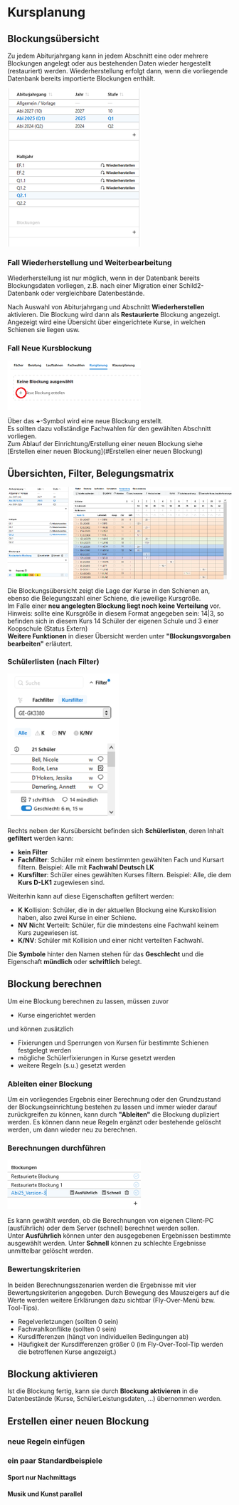# Kursplanung 

## Blockungsübersicht

Zu jedem Abiturjahrgang kann in jedem Abschnitt eine oder mehrere Blockungen angelegt oder aus bestehenden Daten wieder hergestellt (restauriert) werden.
Wiederherstellung erfolgt dann, wenn die vorliegende Datenbank bereits importierte Blockungen enthält.

![Blockungsauswahl](./graphics/SVWS_Oberstufe_Kursplanung_1.png)


### Fall Wiederherstellung und Weiterbearbeitung
Wiederherstellung ist nur möglich, wenn in der Datenbank bereits Blockungsdaten vorliegen, z.B. nach einer Migration einer Schild2-Datenbank oder vergleichbare Datenbestände.  
 
Nach Auswahl von Abiturjahrgang und Abschnitt **Wiederherstellen** aktivieren. Die Blockung wird dann als **Restaurierte** Blockung angezeigt. 
Angezeigt wird eine Übersicht über eingerichtete Kurse, in welchen Schienen sie liegen usw.


### Fall Neue Kursblockung

![Blockungsneuerstellen](./graphics/SVWS_Oberstufe_Kursplanung_4.png)

Über das **+**-Symbol wird eine neue Blockung erstellt.  
Es sollten dazu vollständige Fachwahlen für den gewählten Abschnitt vorliegen.  
Zum Ablauf der Einrichtung/Erstellung einer neuen Blockung siehe [Erstellen einer neuen Blockung](#Erstellen einer neuen Blockung)



## Übersichten, Filter, Belegungsmatrix  

![Blockungsuebersicht](./graphics/SVWS_Oberstufe_Kursplanung_2.png)  

Die Blockungsübersicht zeigt die Lage der Kurse in den Schienen an, ebenso die Belegungszahl einer Schiene, die jeweilige Kursgröße.  
Im Falle einer **neu angelegten Blockung liegt noch keine Verteilung** vor.  
Hinweis: sollte eine Kursgröße in diesem Format angegeben sein: 14|3, so befinden sich in diesem Kurs 14 Schüler der eigenen Schule und 3 einer Koopschule (Status Extern)  
**Weitere Funktionen** in dieser Übersicht werden unter **"Blockungsvorgaben bearbeiten"** erläutert.  



### Schülerlisten (nach Filter)   

![Blockungsschuelerlisten](./graphics/SVWS_Oberstufe_Kursplanung_3.png)


Rechts neben der Kursübersicht befinden sich **Schülerlisten**, deren Inhalt **gefiltert** werden kann:
- **kein Filter**
- **Fachfilter**: Schüler mit einem bestimmten gewählten Fach und Kursart filtern. Beispiel: Alle mit **Fachwahl Deutsch LK**
- **Kursfilter**: Schüler eines gewählten Kurses filtern. Beispiel: Alle, die dem **Kurs D-LK1** zugewiesen sind.

Weiterhin kann auf diese Eigenschaften gefiltert werden:
- **K** **K**ollision: Schüler, die in der aktuellen Blockung eine Kurskollision haben, also zwei Kurse in einer Schiene.
- **NV** **N**icht **V**erteilt: Schüler, für die mindestens eine Fachwahl keinem Kurs zugewiesen ist.
- **K/NV**: Schüler mit Kollision und einer nicht verteilten Fachwahl. 

Die **Symbole** hinter den Namen stehen für das **Geschlecht** und die Eigenschaft **mündlich** oder **schriftlich** belegt.



## Blockung berechnen
Um eine Blockung berechnen zu lassen, müssen zuvor
- Kurse eingerichtet werden  

und können zusätzlich  
- Fixierungen und Sperrungen von Kursen für bestimmte Schienen festgelegt werden  
- mögliche Schülerfixierungen in Kurse gesetzt werden  
- weitere Regeln (s.u.) gesetzt werden


### Ableiten einer Blockung
Um ein vorliegendes Ergebnis einer Berechnung oder den Grundzustand der Blockungseinrichtung bestehen zu lassen und immer wieder darauf zurückgreifen zu können, kann durch **"Ableiten"** die Blockung dupliziert werden. Es können dann neue Regeln ergänzt oder bestehende gelöscht werden, um dann wieder neu zu berechnen.


### Berechnungen durchführen

![Berechnung](./graphics/SVWS_Oberstufe_Kursplanung_5.png)  

Es kann gewählt werden, ob die Berechnungen von eigenen Client-PC (ausführlich) oder dem Server (schnell) berechnet werden sollen.  
Unter **Ausführlich** können unter den ausgegebenen Ergebnissen bestimmte ausgewählt werden. 
Unter **Schnell** können zu schlechte Ergebnisse unmittelbar gelöscht werden.


### Bewertungskriterien 

In beiden Berechnungsszenarien werden die Ergebnisse mit vier Bewertungskriterien angegeben.  Durch Bewegung des Mauszeigers auf die Werte werden weitere Erklärungen dazu sichtbar (Fly-Over-Menü bzw. Tool-Tips).  
- Regelverletzungen (sollten 0 sein)
- Fachwahlkonflikte (sollten 0 sein)
- Kursdifferenzen (hängt von individuellen Bedingungen ab)
- Häufigkeit der Kursdifferenzen größer 0 (im Fly-Over-Tool-Tip werden die betroffenen Kurse angezeigt.)

## Blockung aktivieren

Ist die Blockung fertig, kann sie durch **Blockung aktivieren** in die Datenbestände (Kurse, SchülerLeistungsdaten, ...) übernommen werden.

## Erstellen einer neuen Blockung

### neue Regeln einfügen

### ein paar Standardbeispiele 

#### Sport nur Nachmittags

#### Musik und Kunst parallel




 


